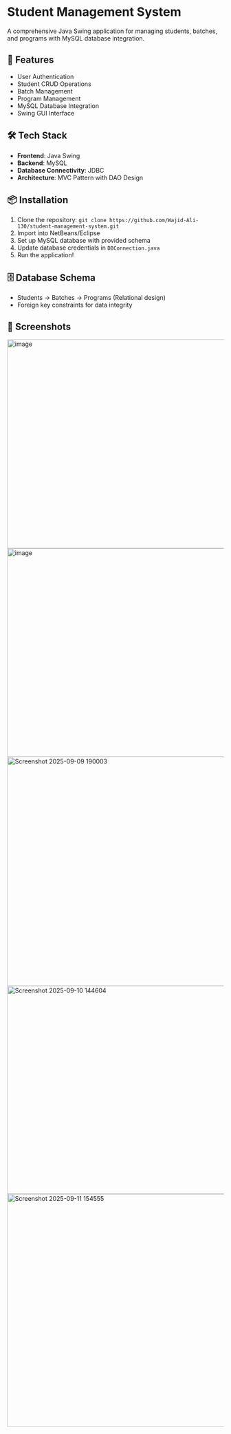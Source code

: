 # Student Management System

A comprehensive Java Swing application for managing students, batches, and programs with MySQL database integration.

## 🚀 Features
- User Authentication
- Student CRUD Operations  
- Batch Management
- Program Management
- MySQL Database Integration
- Swing GUI Interface

## 🛠 Tech Stack
- **Frontend**: Java Swing
- **Backend**: MySQL
- **Database Connectivity**: JDBC
- **Architecture**: MVC Pattern with DAO Design

## 📦 Installation
1. Clone the repository: `git clone https://github.com/Wajid-Ali-130/student-management-system.git`
2. Import into NetBeans/Eclipse
3. Set up MySQL database with provided schema
4. Update database credentials in `DBConnection.java`
5. Run the application!

## 🗄 Database Schema
- Students → Batches → Programs (Relational design)
- Foreign key constraints for data integrity

## 📸 Screenshots
<img width="578" height="486" alt="image" src="https://github.com/user-attachments/assets/4c292458-024b-4ee0-93dc-38c8bd8d0dbe" />
<img width="577" height="485" alt="image" src="https://github.com/user-attachments/assets/40926a5f-e92f-4f2f-ad78-3c6ad7805415" />
<img width="1359" height="533" alt="Screenshot 2025-09-09 190003" src="https://github.com/user-attachments/assets/139246f7-bf48-46e0-96f5-6c449c2472dd" />
<img width="558" height="484" alt="Screenshot 2025-09-10 144604" src="https://github.com/user-attachments/assets/6e69eeb9-58e2-48c9-a482-6b8d59892b83" />
<img width="575" height="542" alt="Screenshot 2025-09-11 154555" src="https://github.com/user-attachments/assets/3be67e31-e1ec-47fd-b723-c8997f3231f3" />

